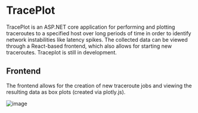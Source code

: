 # TracePlot

TracePlot is an ASP.NET core application for performing and plotting traceroutes to a specified host over long periods of time in order to identify network
instabilities like latency spikes. The collected data can be viewed through a React-based frontend, which also allows for starting new traceroutes. Traceplot is still in development.

## Frontend
The frontend allows for the creation of new traceroute jobs and viewing the resulting data as box plots (created via plotly.js).


![image](https://user-images.githubusercontent.com/48071390/149257280-c5335bd5-cb08-46f6-8bcf-192376504f90.png)
